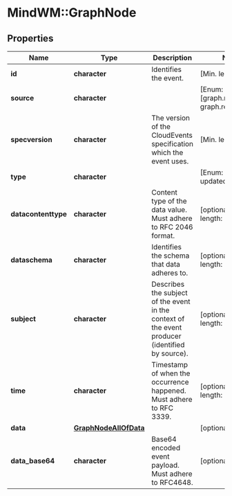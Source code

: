 # MindWM::GraphNode


## Properties
Name | Type | Description | Notes
------------ | ------------- | ------------- | -------------
**id** | **character** | Identifies the event. | [Min. length: 1] 
**source** | **character** |  | [Enum: [graph.node, graph.relationship]] 
**specversion** | **character** | The version of the CloudEvents specification which the event uses. | [Min. length: 1] 
**type** | **character** |  | [Enum: [created, updated, deleted]] 
**datacontenttype** | **character** | Content type of the data value. Must adhere to RFC 2046 format. | [optional] [Min. length: 1] 
**dataschema** | **character** | Identifies the schema that data adheres to. | [optional] [Min. length: 1] 
**subject** | **character** | Describes the subject of the event in the context of the event producer (identified by source). | [optional] [Min. length: 1] 
**time** | **character** | Timestamp of when the occurrence happened. Must adhere to RFC 3339. | [optional] [Min. length: 1] 
**data** | [**GraphNodeAllOfData**](GraphNode_allOf_data.md) |  | [optional] 
**data_base64** | **character** | Base64 encoded event payload. Must adhere to RFC4648. | [optional] 


